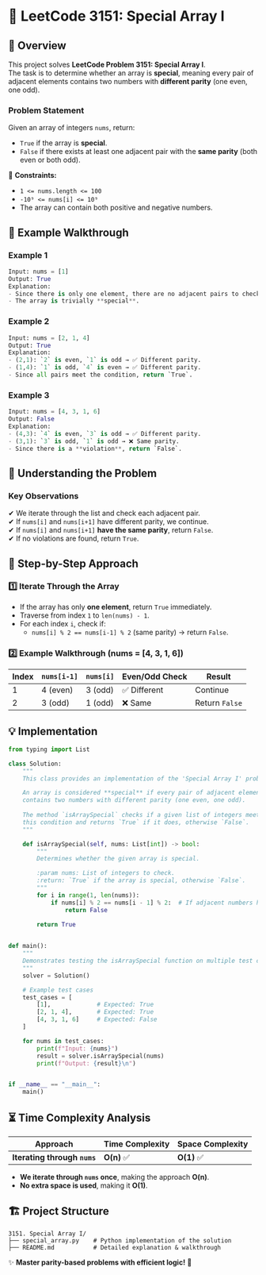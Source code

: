 # 🚀 **LeetCode 3151: Special Array I**

## 📌 **Overview**
This project solves **LeetCode Problem 3151: Special Array I**.  
The task is to determine whether an array is **special**, meaning every pair of adjacent elements contains two numbers with **different parity** (one even, one odd).

### **Problem Statement**
Given an array of integers `nums`, return:
- `True` if the array is **special**.
- `False` if there exists at least one adjacent pair with the **same parity** (both even or both odd).

🔹 **Constraints:**
- `1 <= nums.length <= 100`
- `-10⁹ <= nums[i] <= 10⁹`
- The array can contain both positive and negative numbers.

## 🎯 **Example Walkthrough**
### **Example 1**
```python
Input: nums = [1]
Output: True
Explanation:
- Since there is only one element, there are no adjacent pairs to check.
- The array is trivially **special**.
```

### **Example 2**
```python
Input: nums = [2, 1, 4]
Output: True
Explanation:
- (2,1): `2` is even, `1` is odd → ✅ Different parity.
- (1,4): `1` is odd, `4` is even → ✅ Different parity.
- Since all pairs meet the condition, return `True`.
```

### **Example 3**
```python
Input: nums = [4, 3, 1, 6]
Output: False
Explanation:
- (4,3): `4` is even, `3` is odd → ✅ Different parity.
- (3,1): `3` is odd, `1` is odd → ❌ Same parity.
- Since there is a **violation**, return `False`.
```

## 🚀 **Understanding the Problem**
### **Key Observations**
✔ We iterate through the list and check each adjacent pair.  
✔ If `nums[i]` and `nums[i+1]` have different parity, we continue.  
✔ If `nums[i]` and `nums[i+1]` **have the same parity**, return `False`.  
✔ If no violations are found, return `True`.

## 📝 **Step-by-Step Approach**
### **1️⃣ Iterate Through the Array**
- If the array has only **one element**, return `True` immediately.
- Traverse from index `1` to `len(nums) - 1`.
- For each index `i`, check if:
  - `nums[i] % 2 == nums[i-1] % 2` (same parity) → return `False`.

### **2️⃣ Example Walkthrough (nums = [4, 3, 1, 6])**
| Index | `nums[i-1]` | `nums[i]` | Even/Odd Check | Result |
|--------|------------|----------|---------------|--------|
| 1      | 4 (even)  | 3 (odd)  | ✅ Different   | Continue |
| 2      | 3 (odd)   | 1 (odd)  | ❌ Same       | Return `False` |

## **💡 Implementation**
```python
from typing import List

class Solution:
    """
    This class provides an implementation of the 'Special Array I' problem.

    An array is considered **special** if every pair of adjacent elements 
    contains two numbers with different parity (one even, one odd).
    
    The method `isArraySpecial` checks if a given list of integers meets 
    this condition and returns `True` if it does, otherwise `False`.
    """

    def isArraySpecial(self, nums: List[int]) -> bool:
        """
        Determines whether the given array is special.

        :param nums: List of integers to check.
        :return: `True` if the array is special, otherwise `False`.
        """
        for i in range(1, len(nums)):
            if nums[i] % 2 == nums[i - 1] % 2:  # If adjacent numbers have the same parity
                return False
        
        return True


def main():
    """
    Demonstrates testing the isArraySpecial function on multiple test cases.
    """
    solver = Solution()

    # Example test cases
    test_cases = [
        [1],             # Expected: True
        [2, 1, 4],       # Expected: True
        [4, 3, 1, 6]     # Expected: False
    ]

    for nums in test_cases:
        print(f"Input: {nums}")
        result = solver.isArraySpecial(nums)
        print(f"Output: {result}\n")


if __name__ == "__main__":
    main()
```

## ⏳ **Time Complexity Analysis**
| Approach | Time Complexity | Space Complexity |
|----------|----------------|------------------|
| **Iterating through `nums`** | **O(n)** ✅ | **O(1)** ✅ |

- **We iterate through `nums` once**, making the approach **O(n)**.
- **No extra space is used**, making it **O(1)**.

## 🏗 **Project Structure**
```
3151. Special Array I/
├── special_array.py    # Python implementation of the solution
├── README.md           # Detailed explanation & walkthrough
```

✨ **Master parity-based problems with efficient logic!** 🚀  
